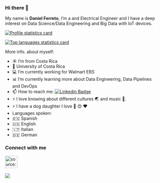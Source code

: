 ### Hi there 👋 

My name is **Daniel Ferreto**, I’m a and Electrical Engineer and I have a deep interest on Data Science/Data Engineering and Big Data with IoT devices.

[![Profile statistics card](https://github-readme-stats.vercel.app/api?username=TheRadDani&hide=issues,contribs&show_icons=true&theme=ayu-mirage)](https://github.com/TheRadDani)

[![Top languages statistics card](https://github-readme-stats.vercel.app/api/top-langs/?username=TheRadDani&hide=assembly,Tcl,TeX,cmake,emacs%20lisp,glsl,lex,m,Makefile,matlab,objective-c,openedge%20abl,perl,racket,ruby,shell,tsql,vhdl,yacc&langs_count=10&layout=compact&theme=ayu-mirage)](https://github.com/TheRadDani)

More info. about myself:

- :sunny: I’m from Costa Rica 
- :school: University of Costa Rica
- :computer: I’m currently working for Walmart EBS
- :bar_chart: I’m currently learning more about Data Engineering, Data Pipelines and DevOps
- 📫 How to reach me:   [![Linkedin Badge](https://img.shields.io/badge/-DanielFerreto-0e76a8?style=flat&labelcolor=0e76a8&logo=linkedin&logoColor=white&link=https://www.linkedin.com/in/luis-daniel-ferreto-chavarr%C3%ADa-102566b1/)](https://www.linkedin.com/in/luis-daniel-ferreto-chavarr%C3%ADa-102566b1/)
- ⚡ I love knowing about different cultures :earth_asia: and music :guitar:.
- ⚡ I have a dog daughter I love :dog: :heart_eyes: :heart:
- Languages spoken:
- :es: Spanish
- :us: English
- :it: Italian 
- :de: German

### Connect with me 
<a href="[https://linkedin.com/in/seanbenhur](https://www.linkedin.com/in/luis-daniel-ferreto-chavarria)" target="_blank" rel="noopener noreferrer"><img src="https://i.imgur.com/kF9HMpz.png" width=40px height=40px title="source: imgur.com" /></a> &nbsp; 

<!--<a href="https://twitter.com/seanbenhur" target="_blank" rel="noopener noreferrer"><img src="https://i.imgur.com/G7yTDHP.png" width=40px height=40px title="source: imgur.com" /></a> &nbsp;  <a href="https://polywork.com/seanbenhur" target="_blank" rel="noopener noreferrer"><img src="https://i.imgur.com/EEo2g39.png" width=40px height=40px title="source: imgur.com" />
</a>-->

![](https://komarev.com/ghpvc/?username=TheRadDAni&color=green)
